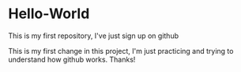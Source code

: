 # Hello-World
This is my first repository, I've just sign up on github

This is my first change in this project, I'm just practicing and trying to understand how github works.
Thanks!
